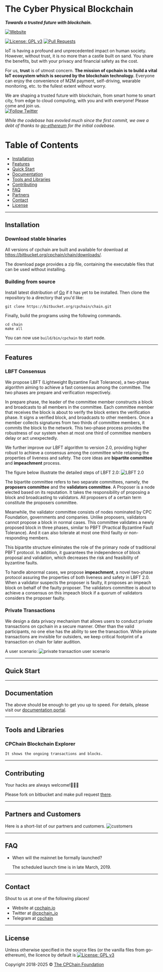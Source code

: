 # The Cyber Physical Blockchain

***Towards a trusted future with blockchain.***

[![Website](https://i.imgur.com/MzU7ovE.png)](https://www.cpchain.io)
 

[![License: GPL v3](https://img.shields.io/badge/License-GPLv3-blue.svg)](https://www.gnu.org/licenses/gpl-3.0)
[![Pull Requests](https://img.shields.io/bitbucket/pr-raw/cpchain/chain.svg)](https://bitbucket.org/cpchain/chain/pull-requests/)

IoT is having a profound and unprecedented impact on human society. However, without trust, it is no
more than a castle built on sand. You share the benefits, but with your privacy and financial safety
as the cost.


For us, **trust** is of utmost concern. **The mission of cpchain is to build a vital IoT ecosystem
which is secured by the blockchain technology.** Everyone can enjoy the convenience of M2M
payment, self-driving, wearable monitoring, etc. to the fullest extent without worry.


We are shaping a trusted future with blockchain, from smart home to smart city, from edge to cloud
computing, with you and with everyone! Please come and join us.  
[![Follow Twitter](https://img.shields.io/twitter/follow/cpchain_io.svg?label=Follow&style=social)](https://twitter.com/intent/follow?screen_name=cpchain_io)


*While the codebase has evovled much since the first commit, we owe a debt of thanks to
[go-ethereum](https://github.com/ethereum/go-ethereum) for the initial codebase.*

# Table of Contents
- [Installation](#installation)
- [Features](#features)
- [Quick Start](#quick-start)
- [Documentation](#documentation)
- [Tools and Libraries](#tools-and-libraries)
- [Contributing](#contributing)
- [FAQ](#faq)
- [Partners](#partners-and-consumers)
- [Contact](#contact)
- [License](#license)

---

## Installation

### Download stable binaries

All versions of cpchain are built and available for download at https://bitbucket.org/cpchain/chain/downloads/.

The download page provides a zip file, containing the executable files that can be used without installing.

### Building from source

Install latest distribution of [Go](https://golang.org/) if it has yet to be installed. Then clone the repository to a directory that you'd like:

```shell
git clone https://bitbucket.org/cpchain/chain.git
```

Finally, build the programs using the following commands.

```shell
cd chain
make all
```

You can now use `build/bin/cpchain` to start node.

---
## Features
### LBFT Consensus

We propose LBFT (Lightweight Byzantine Fault Tolerance), 
a two-phase algorithm aiming to achieve a fast consensus among the committee.
The two phases are prepare and verification respectively. 


In prepare phase, the leader of the committee member constructs a block and broadcasts to all members in the committee. 
Each committee member that receives the block is about to verify the block enters the verification phase. 
It signs a verified block, and broadcasts to other members. 
Once a member collects signatures from two thirds of committee members, 
it commits the block to the network. 
This two-phase process provides the robustness of our system 
when at most one third of committee members delay or act unexpectedly.


We further improve our LBFT algorithm to version 2.0, providing higher robust 
to achieve a consensus among the committee while retaining the properties of liveness and safety. 
The core ideas are **bipartite committee** and **impeachment** process.

The figure below illustrate the detailed steps of LBFT 2.0: ![LBFT 2.0](https://i.imgur.com/44njmCj.jpg)

The bipartite committee refers to two separate committees, namely, 
the **proposers committee** and the **validators committee**. A Proposer is a node elected 
based on its reputation. It takes the responsibility of proposing a block and broadcasting to validators.
All proposers of a certain term constitute the proposers committee.

Meanwhile, the validator committee consists of nodes nominated by CPC Foundation, governments and companies.
Unlike proposers, validators cannot propose a block in normal cases. 
This committee validates a newly proposed block in three phases, 
similar to PBFT (Practical Byzantine Fault Tolerance). 
And it can also tolerate at most one third faulty or non-responding members. 


This bipartite structure eliminates the role of the primary node of traditional PBFT protocol. 
In addition, it guarantees the independence of block proposal and validation, which decreases 
the risk and feasibility of byzantine faults. 


To handle abnormal cases, we propose **impeachment**, 
a novel two-phase protocol assuring the properties of both liveness and safety in LBFT 2.0. 
When a validator suspects the proposer is faulty, it proposes an impeach
block on behalf of the faulty proposer. The validators committee is about to 
achieve a consensus on this impeach block if a quorum of validators considers 
the proposer faulty. 



### Private Transactions

We design a data privacy mechanism that allows users to conduct private transactions on cpchain in a
secure manner. Other than the valid participants, no one else has the ability to see the
transaction. While private transactions are invisible for outsiders, we keep critical footprint of a
transaction on chain for later audition.

A user scenario:
![private transaction user scenario](https://i.imgur.com/H3L1vJN.png)

---
## Quick Start
    
---
## Documentation
The above should be enough to get you up to speed. For details, please visit our [documentation portal](https://docs.cpchain.io).





---
## Tools and Libraries
### CPChain Blockchain Explorer
    It shows the ongoing transactions and blocks.



---
## Contributing
Your hacks are always welcome!🔨🔨🔨

Please fork on bitbucket and make pull request [there](https://bitbucket.org/cpchain/chain/pull-requests/).

---
## Partners and Customers
Here is a short-list of our partners and customers.
![customers](https://i.imgur.com/u2t59HQ.png)

---
## FAQ
- When will the mainnet be formally launched?

  The scheduled launch time is in late March, 2019.


---
## Contact
Shout to us at one of the following places!

- Website at [cpchain.io](https://cpchain.io)
- Twitter at [@cpchain_io](https://twitter.com/cpchain_io)
- Telegram at [cpchain](https://t.me/cpchain)

---
## License
Unless otherwise specified in the source files (or the vanilla files from go-ethereum), the licence by
default is [![License: GPL v3](https://img.shields.io/badge/License-GPLv3-blue.svg)](https://www.gnu.org/licenses/gpl-3.0)

Copyright 2018-2025 © [The CPChain Foundation](https://www.cpchain.io)